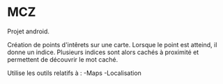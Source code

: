 MCZ
===

Projet android.

Création de points d'intêrets sur une carte. Lorsque le point est atteind, il donne un indice. Plusieurs indices sont alors cachés à proximité et permettent de découvrir le mot caché.

Utilise les outils relatifs à :
-Maps
-Localisation
